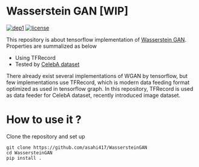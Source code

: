 # Wasserstein GAN [WIP]
[![dep1](https://img.shields.io/badge/Tensorflow-1.3+-blue.svg)](https://www.tensorflow.org/)
[![license](https://img.shields.io/badge/License-MIT-brightgreen.svg)](https://github.com/asahi417/WassersteinGAN/blob/master/LICENSE)

This repository is about tensorflow implementation of [Wasserstein GAN](https://arxiv.org/pdf/1701.07875.pdf).
Properties are summalized as below

- Using TFRecord
- Tested by [CelebA dataset](http://mmlab.ie.cuhk.edu.hk/projects/CelebA.html) 

There already exist several implementations of WGAN by tensorflow, but
few implementations use TFRecord, which is modern data feeding format optimized as used in tensorflow graph.
In this repository, TFRecord is used as data feeder for CelebA dataset, recently introduced image dataset.

# How to use it ?
Clone the repository and set up

```
git clone https://github.com/asahi417/WassersteinGAN
cd WassersteinGAN
pip install .
```
